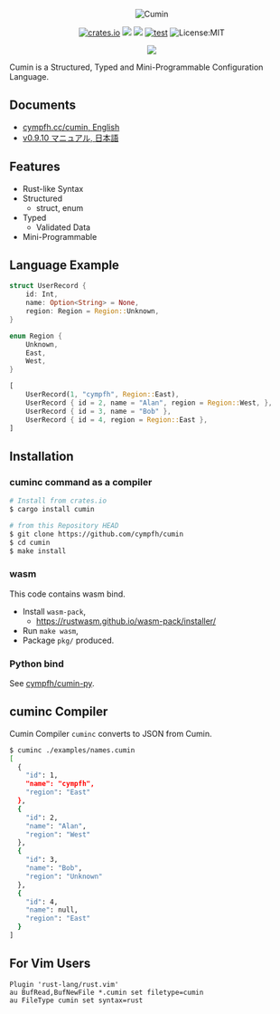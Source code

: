 <p align="center">
    <img src="https://user-images.githubusercontent.com/2749629/108620455-ad24e400-746f-11eb-85b9-dfec1b8f8457.png" alt="Cumin" />
</p>

<p align="center">
    <a href="https://crates.io/crates/cumin"><img src="https://img.shields.io/crates/v/cumin.svg" alt="crates.io" /></a>
    <a href="https://github.com/cympfh/cumin/actions"><img src="https://github.com/cympfh/cumin/workflows/test/badge.svg" /></a>
    <a href="https://github.com/cympfh/cumin/blob/main/LICENSE"><img src="https://img.shields.io/crates/l/cumin.svg" /></a>
    <a href="https://github.com/cympfh/cumin/actions"><img src="https://github.com/cympfh/cumin/workflows/test/badge.svg" alt="test" /></a>
    <img src="https://img.shields.io/crates/l/cumin.svg" alt="License:MIT" />
</p>

<p align="center">
    <a href="https://cympfh.cc/try-cumin-online/">
      <img src="https://img.shields.io/static/v1?label=+&message=Try%20Cumin%20Online&color=green" />
    </a>
</p>

Cumin is a Structured, Typed and Mini-Programmable Configuration Language.

## Documents

- [cympfh.cc/cumin, English](https://cympfh.cc/cumin)
- [v0.9.10 マニュアル, 日本語](https://zenn.dev/cympfh/books/cumin-book-v0910)

## Features

- Rust-like Syntax
- Structured
    - struct, enum
- Typed
    - Validated Data
- Mini-Programmable

## Language Example

```rust
struct UserRecord {
    id: Int,
    name: Option<String> = None,
    region: Region = Region::Unknown,
}

enum Region {
    Unknown,
    East,
    West,
}

[
    UserRecord(1, "cympfh", Region::East),
    UserRecord { id = 2, name = "Alan", region = Region::West, },
    UserRecord { id = 3, name = "Bob" },
    UserRecord { id = 4, region = Region::East },
]
```

## Installation

### cuminc command as a compiler

```bash
# Install from crates.io
$ cargo install cumin

# from this Repository HEAD
$ git clone https://github.com/cympfh/cumin
$ cd cumin
$ make install
```

### wasm

This code contains wasm bind.

- Install `wasm-pack`,
  - https://rustwasm.github.io/wasm-pack/installer/
- Run `make wasm`,
- Package `pkg/` produced.

### Python bind

See [cympfh/cumin-py](https://github.com/cympfh/cumin-py).

## cuminc Compiler

Cumin Compiler `cuminc` converts to JSON from Cumin.

```bash
$ cuminc ./examples/names.cumin
[
  {
    "id": 1,
    "name": "cympfh",
    "region": "East"
  },
  {
    "id": 2,
    "name": "Alan",
    "region": "West"
  },
  {
    "id": 3,
    "name": "Bob",
    "region": "Unknown"
  },
  {
    "id": 4,
    "name": null,
    "region": "East"
  }
]
```

## For Vim Users

```vim
Plugin 'rust-lang/rust.vim'
au BufRead,BufNewFile *.cumin set filetype=cumin
au FileType cumin set syntax=rust
```

